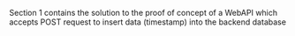 Section 1 contains the solution to the proof of concept of a WebAPI which accepts POST request to insert data (timestamp) into the backend database
